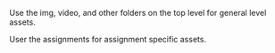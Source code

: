 Use the img, video, and other folders on the top level for general level
assets.

User the assignments for assignment specific assets.
